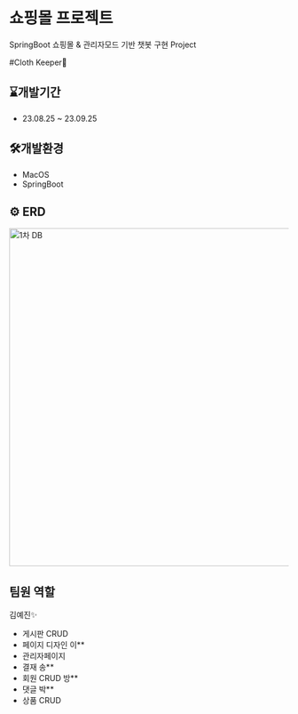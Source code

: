 # 쇼핑몰 프로젝트
SpringBoot 쇼핑몰 & 관리자모드 기반 챗봇 구현 Project

#Cloth Keeper👔

## ⌛️개발기간
* 23.08.25 ~ 23.09.25

## 🛠️개발환경
* MacOS
* SpringBoot

## ⚙️ ERD
<img width="608" alt="1차 DB" src="https://github.com/anna1843/ClothKeeper/assets/133622218/ba7213ca-d8fa-4757-8203-1c51a8918652">

## 팀원 역할
김예진✨
- 게시판 CRUD
- 페이지 디자인
이**
- 관리자페이지
- 결재
송**
- 회원 CRUD
방**
- 댓글
박**
- 상품 CRUD 
